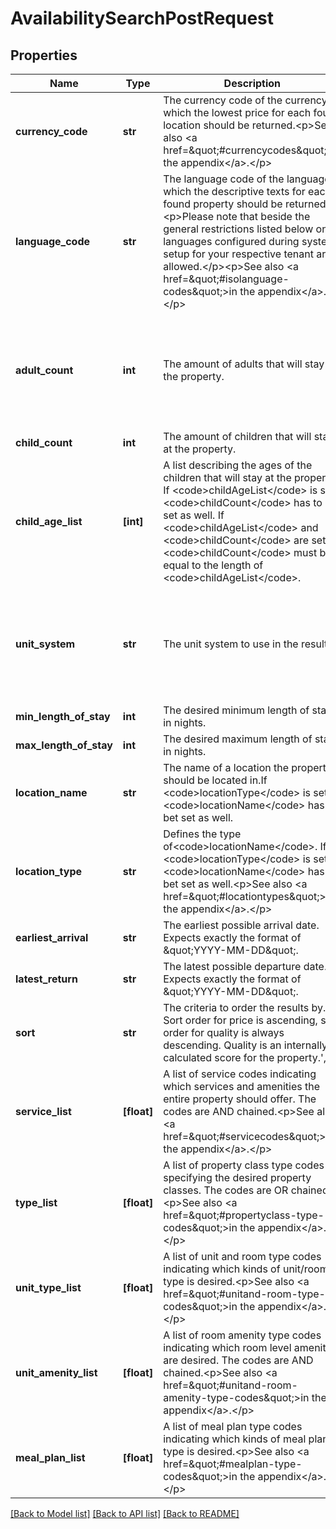 # AvailabilitySearchPostRequest


## Properties
Name | Type | Description | Notes
------------ | ------------- | ------------- | -------------
**currency_code** | **str** | The currency code of the currency in which the lowest price for each found location should be returned.&lt;p&gt;See also &lt;a href&#x3D;\&quot;#currencycodes\&quot;&gt;in the appendix&lt;/a&gt;.&lt;/p&gt; | 
**language_code** | **str** | The language code of the language in which the descriptive texts for each found property should be returned.&lt;p&gt;Please note that beside the general restrictions listed below only languages configured during system setup for your respective tenant are allowed.&lt;/p&gt;&lt;p&gt;See also &lt;a href&#x3D;\&quot;#isolanguage-codes\&quot;&gt;in the appendix&lt;/a&gt;.&lt;/p&gt; | 
**adult_count** | **int** | The amount of adults that will stay at the property. | [optional]  if omitted the server will use the default value of 2
**child_count** | **int** | The amount of children that will stay at the property. | [optional] 
**child_age_list** | **[int]** | A list describing the ages of the children that will stay at the property. If &lt;code&gt;childAgeList&lt;/code&gt; is set &lt;code&gt;childCount&lt;/code&gt; has to be set as well. If &lt;code&gt;childAgeList&lt;/code&gt; and &lt;code&gt;childCount&lt;/code&gt; are set, &lt;code&gt;childCount&lt;/code&gt; must be equal to the length of &lt;code&gt;childAgeList&lt;/code&gt;. | [optional] 
**unit_system** | **str** | The unit system to use in the result. | [optional]  if omitted the server will use the default value of "metric"
**min_length_of_stay** | **int** | The desired minimum length of stay in nights. | [optional] 
**max_length_of_stay** | **int** | The desired maximum length of stay in nights. | [optional] 
**location_name** | **str** | The name of a location the properties should be located in.If &lt;code&gt;locationType&lt;/code&gt; is set, &lt;code&gt;locationName&lt;/code&gt; has to bet set as well. | [optional] 
**location_type** | **str** | Defines the type of&lt;code&gt;locationName&lt;/code&gt;. If &lt;code&gt;locationType&lt;/code&gt; is set, &lt;code&gt;locationName&lt;/code&gt; has to bet set as well.&lt;p&gt;See also &lt;a href&#x3D;\&quot;#locationtypes\&quot;&gt;in the appendix&lt;/a&gt;.&lt;/p&gt; | [optional] 
**earliest_arrival** | **str** | The earliest possible arrival date. Expects exactly the format of \&quot;YYYY-MM-DD\&quot;. | [optional] 
**latest_return** | **str** | The latest possible departure date. Expects exactly the format of \&quot;YYYY-MM-DD\&quot;. | [optional] 
**sort** | **str** | The criteria to order the results by. Sort order for price is ascending, sort order for quality is always descending. Quality is an internally calculated score for the property.&#39;,           )} | [optional] 
**service_list** | **[float]** | A list of service codes indicating which services and amenities the entire property should offer. The codes are AND chained.&lt;p&gt;See also &lt;a href&#x3D;\&quot;#servicecodes\&quot;&gt;in the appendix&lt;/a&gt;.&lt;/p&gt; | [optional] 
**type_list** | **[float]** | A list of property class type codes specifying the desired property classes. The codes are OR chained.&lt;p&gt;See also &lt;a href&#x3D;\&quot;#propertyclass-type-codes\&quot;&gt;in the appendix&lt;/a&gt;.&lt;/p&gt; | [optional] 
**unit_type_list** | **[float]** | A list of unit and room type codes indicating which kinds of unit/room type is desired.&lt;p&gt;See also &lt;a href&#x3D;\&quot;#unitand-room-type-codes\&quot;&gt;in the appendix&lt;/a&gt;.&lt;/p&gt; | [optional] 
**unit_amenity_list** | **[float]** | A list of room amenity type codes indicating which room level amenities are desired. The codes are AND chained.&lt;p&gt;See also &lt;a href&#x3D;\&quot;#unitand-room-amenity-type-codes\&quot;&gt;in the appendix&lt;/a&gt;.&lt;/p&gt; | [optional] 
**meal_plan_list** | **[float]** | A list of meal plan type codes indicating which kinds of meal plan type is desired.&lt;p&gt;See also &lt;a href&#x3D;\&quot;#mealplan-type-codes\&quot;&gt;in the appendix&lt;/a&gt;.&lt;/p&gt; | [optional] 

[[Back to Model list]](../README.md#documentation-for-models) [[Back to API list]](../README.md#documentation-for-api-endpoints) [[Back to README]](../README.md)


